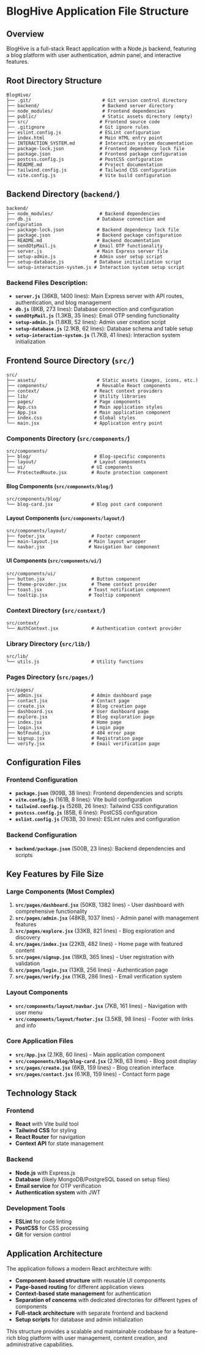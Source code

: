 # BlogHive Application File Structure

## Overview
BlogHive is a full-stack React application with a Node.js backend, featuring a blog platform with user authentication, admin panel, and interactive features.

## Root Directory Structure

```
BlogHive/
├── .git/                          # Git version control directory
├── backend/                       # Backend server directory
├── node_modules/                  # Frontend dependencies
├── public/                        # Static assets directory (empty)
├── src/                          # Frontend source code
├── .gitignore                    # Git ignore rules
├── eslint.config.js              # ESLint configuration
├── index.html                    # Main HTML entry point
├── INTERACTION_SYSTEM.md         # Interaction system documentation
├── package-lock.json             # Frontend dependency lock file
├── package.json                  # Frontend package configuration
├── postcss.config.js             # PostCSS configuration
├── README.md                     # Project documentation
├── tailwind.config.js            # Tailwind CSS configuration
└── vite.config.js                # Vite build configuration
```

## Backend Directory (`backend/`)

```
backend/
├── node_modules/                 # Backend dependencies
├── db.js                        # Database connection and configuration
├── package-lock.json            # Backend dependency lock file
├── package.json                 # Backend package configuration
├── README.md                    # Backend documentation
├── sendOtpMail.js              # Email OTP functionality
├── server.js                    # Main Express server file
├── setup-admin.js              # Admin user setup script
├── setup-database.js           # Database initialization script
└── setup-interaction-system.js # Interaction system setup script
```

### Backend Files Description:
- **`server.js`** (36KB, 1400 lines): Main Express server with API routes, authentication, and blog management
- **`db.js`** (8KB, 273 lines): Database connection and configuration
- **`sendOtpMail.js`** (1.3KB, 35 lines): Email OTP sending functionality
- **`setup-admin.js`** (1.8KB, 52 lines): Admin user creation script
- **`setup-database.js`** (2.1KB, 62 lines): Database schema and table setup
- **`setup-interaction-system.js`** (1.7KB, 41 lines): Interaction system initialization

## Frontend Source Directory (`src/`)

```
src/
├── assets/                      # Static assets (images, icons, etc.)
├── components/                  # Reusable React components
├── context/                    # React context providers
├── lib/                        # Utility libraries
├── pages/                      # Page components
├── App.css                     # Main application styles
├── App.jsx                     # Main application component
├── index.css                   # Global styles
└── main.jsx                    # Application entry point
```

### Components Directory (`src/components/`)

```
src/components/
├── blog/                       # Blog-specific components
├── layout/                     # Layout components
├── ui/                        # UI components
└── ProtectedRoute.jsx         # Route protection component
```

#### Blog Components (`src/components/blog/`)
```
src/components/blog/
└── blog-card.jsx              # Blog post card component
```

#### Layout Components (`src/components/layout/`)
```
src/components/layout/
├── footer.jsx                 # Footer component
├── main-layout.jsx           # Main layout wrapper
└── navbar.jsx                # Navigation bar component
```

#### UI Components (`src/components/ui/`)
```
src/components/ui/
├── button.jsx                 # Button component
├── theme-provider.jsx         # Theme context provider
├── toast.jsx                 # Toast notification component
└── tooltip.jsx               # Tooltip component
```

### Context Directory (`src/context/`)
```
src/context/
└── AuthContext.jsx            # Authentication context provider
```

### Library Directory (`src/lib/`)
```
src/lib/
└── utils.js                   # Utility functions
```

### Pages Directory (`src/pages/`)
```
src/pages/
├── admin.jsx                  # Admin dashboard page
├── contact.jsx                # Contact page
├── create.jsx                 # Blog creation page
├── dashboard.jsx              # User dashboard page
├── explore.jsx                # Blog exploration page
├── index.jsx                  # Home page
├── login.jsx                  # Login page
├── NotFound.jsx               # 404 error page
├── signup.jsx                 # Registration page
└── verify.jsx                 # Email verification page
```

## Configuration Files

### Frontend Configuration
- **`package.json`** (909B, 38 lines): Frontend dependencies and scripts
- **`vite.config.js`** (161B, 8 lines): Vite build configuration
- **`tailwind.config.js`** (526B, 26 lines): Tailwind CSS configuration
- **`postcss.config.js`** (85B, 6 lines): PostCSS configuration
- **`eslint.config.js`** (763B, 30 lines): ESLint rules and configuration

### Backend Configuration
- **`backend/package.json`** (500B, 23 lines): Backend dependencies and scripts

## Key Features by File Size

### Large Components (Most Complex)
1. **`src/pages/dashboard.jsx`** (50KB, 1382 lines) - User dashboard with comprehensive functionality
2. **`src/pages/admin.jsx`** (48KB, 1037 lines) - Admin panel with management features
3. **`src/pages/explore.jsx`** (33KB, 821 lines) - Blog exploration and discovery
4. **`src/pages/index.jsx`** (22KB, 482 lines) - Home page with featured content
5. **`src/pages/signup.jsx`** (18KB, 365 lines) - User registration with validation
6. **`src/pages/login.jsx`** (13KB, 256 lines) - Authentication page
7. **`src/pages/verify.jsx`** (11KB, 286 lines) - Email verification system

### Layout Components
- **`src/components/layout/navbar.jsx`** (7KB, 161 lines) - Navigation with user menu
- **`src/components/layout/footer.jsx`** (3.5KB, 98 lines) - Footer with links and info

### Core Application Files
- **`src/App.jsx`** (2.1KB, 60 lines) - Main application component
- **`src/components/blog/blog-card.jsx`** (2.1KB, 63 lines) - Blog post display
- **`src/pages/create.jsx`** (6KB, 159 lines) - Blog creation interface
- **`src/pages/contact.jsx`** (6.1KB, 159 lines) - Contact form page

## Technology Stack

### Frontend
- **React** with Vite build tool
- **Tailwind CSS** for styling
- **React Router** for navigation
- **Context API** for state management

### Backend
- **Node.js** with Express.js
- **Database** (likely MongoDB/PostgreSQL based on setup files)
- **Email service** for OTP verification
- **Authentication system** with JWT

### Development Tools
- **ESLint** for code linting
- **PostCSS** for CSS processing
- **Git** for version control

## Application Architecture

The application follows a modern React architecture with:
- **Component-based structure** with reusable UI components
- **Page-based routing** for different application views
- **Context-based state management** for authentication
- **Separation of concerns** with dedicated directories for different types of components
- **Full-stack architecture** with separate frontend and backend
- **Setup scripts** for database and admin initialization

This structure provides a scalable and maintainable codebase for a feature-rich blog platform with user management, content creation, and administrative capabilities. 